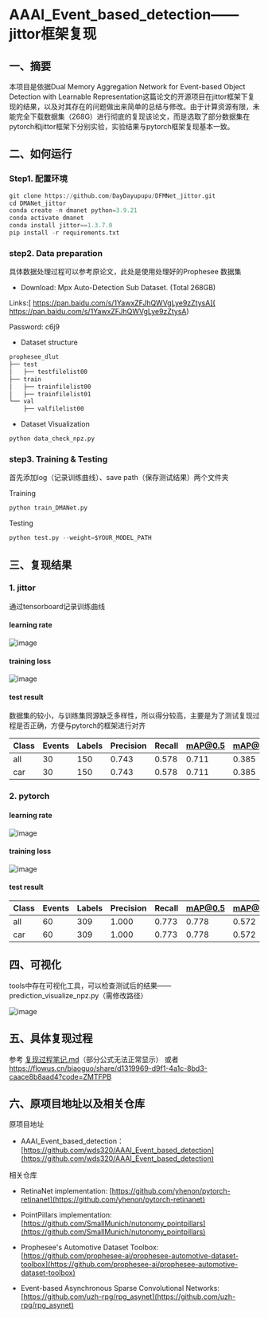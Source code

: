 # AAAI_Event_based_detection——jittor框架复现

## 一、摘要

本项目是依据Dual Memory Aggregation Network for Event-based Object Detection with Learnable Representation这篇论文的开源项目在jittor框架下复现的结果，以及对其存在的问题做出来简单的总结与修改。由于计算资源有限，未能完全下载数据集（268G）进行彻底的复现该论文，而是选取了部分数据集在pytorch和jittor框架下分别实验，实验结果与pytorch框架复现基本一致。

## 二、如何运行

### Step1. 配置环境

```Python
git clone https://github.com/DayDayupupu/DFMNet_jittor.git
cd DMANet_jittor
conda create -n dmanet python=3.9.21
conda activate dmanet
conda install jittor==1.3.7.0 
pip install -r requirements.txt
```

### step2. Data preparation

具体数据处理过程可以参考原论文，此处是使用处理好的Prophesee 数据集

- Download: Mpx Auto-Detection Sub Dataset. (Total 268GB)

Links:[ https://pan.baidu.com/s/1YawxZFJhQWVgLye9zZtysA]( https://pan.baidu.com/s/1YawxZFJhQWVgLye9zZtysA)

Password: c6j9

- Dataset structure

```Python
prophesee_dlut   
├── test
│   ├── testfilelist00
├── train
│   ├── trainfilelist00
│   ├── trainfilelist01
└── val
    ├── valfilelist00
```

- Dataset Visualization

```Python
python data_check_npz.py
```

### step3. Training & Testing

首先添加log（记录训练曲线）、save path（保存测试结果）两个文件夹

Training

```Python
python train_DMANet.py 
```

Testing

```Python
python test.py --weight=$YOUR_MODEL_PATH
```

## 三、复现结果

### 1. jittor

通过tensorboard记录训练曲线

#### learning rate

![image](https://github.com/user-attachments/assets/dce49519-6ce8-4452-8269-a1c82d0dfe3b)


#### training loss

![image](https://github.com/user-attachments/assets/59494ceb-9504-4531-921c-ca9083382567)


#### test result

数据集的较小，与训练集同源缺乏多样性，所以得分较高，主要是为了测试复现过程是否正确，方便与pytorch的框架进行对齐

|Class|Events|Labels|Precision|Recall|mAP@0.5|mAP@0.5:0.95|
|-|-|-|-|-|-|-|
|all|30|150|0.743|0.578|0.711|0.385|
|car|30|150|0.743|0.578|0.711|0.385|

### 2. pytorch

#### learning rate

![image](https://github.com/user-attachments/assets/4645b3e9-60c1-41aa-9e63-e1519bc8a4f7)


#### training loss

![image](https://github.com/user-attachments/assets/e5722c09-58ab-4e56-85c8-d5443d678f3d)


#### test result

|Class|Events|Labels|Precision|Recall|mAP@0.5|mAP@0.5:0.95|
|-|-|-|-|-|-|-|
|all|60|309|1.000|0.773|0.778|0.572|
|car|60|309|1.000|0.773|0.778|0.572|

## 四、可视化

tools中存在可视化工具，可以检查测试后的结果——prediction_visualize_npz.py（需修改路径）

![image](https://github.com/user-attachments/assets/cffb1003-45ac-4c2c-8b14-551087c9543e)


## 五、具体复现过程

参考
[复现过程笔记.md](https://github.com/DayDayupupu/DFMNet_jittor/blob/main/%E5%A4%8D%E7%8E%B0%E8%BF%87%E7%A8%8B%E7%AC%94%E8%AE%B0.md)（部分公式无法正常显示）
或者
https://flowus.cn/biaoguo/share/d1319969-d9f1-4a1c-8bd3-caace8b8aad4?code=ZMTFPB

## 六、原项目地址以及相关仓库

原项目地址

- AAAI_Event_based_detection：[https://github.com/wds320/AAAI_Event_based_detection](https://github.com/wds320/AAAI_Event_based_detection)

相关仓库

- RetinaNet implementation: [https://github.com/yhenon/pytorch-retinanet](https://github.com/yhenon/pytorch-retinanet)

- PointPillars implementation: [https://github.com/SmallMunich/nutonomy_pointpillars](https://github.com/SmallMunich/nutonomy_pointpillars)

- Prophesee's Automotive Dataset Toolbox: [https://github.com/prophesee-ai/prophesee-automotive-dataset-toolbox](https://github.com/prophesee-ai/prophesee-automotive-dataset-toolbox)

- Event-based Asynchronous Sparse Convolutional Networks: [https://github.com/uzh-rpg/rpg_asynet](https://github.com/uzh-rpg/rpg_asynet)

